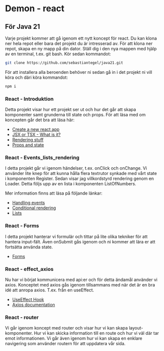 # Demon - react

## För Java 21

Varje projekt kommer att gå igenom ett nytt koncept för react. Du kan klona ner hela repot eller bara det projekt du är intresserad av.
För att klona ner repot, skapa en ny mapp på din dator. Ställ dig i den nya mappen med hjälp av en terminal, t.ex. git bash. Kör sedan kommandot:

```sh
git clone https://github.com/sebastiantegel/java21.git
```

För att installera alla beroenden behöver ni sedan gå in i det projekt ni vill köra och däri köra kommandot:

```sh
npm i
```

### React - Introduktion

Detta projekt visar hur ett projekt ser ut och hur det går att skapa komponenter samt grunderna till state och props.
För att läsa med om koncepten går det bra att läsa här:

- [Create a new react app](https://reactjs.org/docs/create-a-new-react-app.html)
- [JSX or TSX - What is it?](https://reactjs.org/docs/introducing-jsx.html)
- [Rendering stuff](https://reactjs.org/docs/rendering-elements.html)
- [Props and state](https://reactjs.org/docs/components-and-props.html)

### React - Events_lists_rendering

I detta projekt går vi igenom händelser, t.ex. onClick och onChange. Vi använder lite knep för att kunna hålla flera textrutor synkade med vårt state i komponenten Register.
Sedan visar jag villkordstyrd rendering genom en Loader. Detta följs upp av en lista i komponenten ListOfNumbers.

Mer information finns att läsa på följande länkar:

- [Handling events](https://reactjs.org/docs/handling-events.html)
- [Conditional rendering](https://reactjs.org/docs/conditional-rendering.html)
- [Lists](https://reactjs.org/docs/lists-and-keys.html)

### React - Forms

I detta projekt hanterar vi formulär och tittar på lite olika tekniker för att hantera input-fält. Även onSubmit gås igenom och ni kommer att lära er att fortsätta använda state.

- [Forms](https://reactjs.org/docs/forms.html)

### React - effect_axios

Nu har vi börjat kommunicera med api:er och för detta ändamål använder vi axios. Konceptet med axios gås igenom tillsammans med när det är en bra idé att anropa axios. T.ex. från en useEffect.

- [UseEffect Hook](https://reactjs.org/docs/hooks-effect.html)
- [Axios documentation](https://axios-http.com/docs/intro)

### React - router

Vi går igenom koncept med router och visar hur vi kan skapa layout-komponenter. Hur vi kan skicka information till en route och hur vi väl där tar emot informationen. Vi går även igenom hur vi kan skapa en enklare navigering som använder routern för att uppdatera vår sida.
